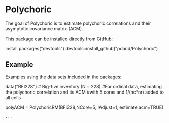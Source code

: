 # Polychoric

The goal of Polychoric is to estimate polychoric correlations and their asymptotic covariance matrix (ACM).



This package can be installed directly from GitHub:

install.packages("devtools")
devtools::install_github("pdand/Polychoric")



## Example

Examples using the data sets included in the packages:

data("BFI228")                   # Big-five inventory (N = 228)
#For ordinal data, estimating the polychoric correlation and its ACM
#with 5 cores and 1/(nc*nr) added to all cells

polyACM = PolychoricRM(BFI228,NCore=5, IAdjust=1, estimate.acm=TRUE)
```R
...
```
